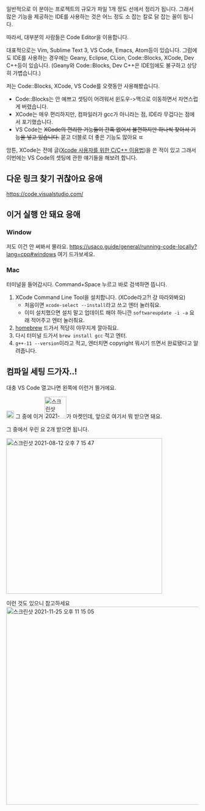 일반적으로 이 분야는 프로젝트의 규모가 파일 1개 정도 선에서 정리가 됩니다.
그래서 많은 기능을 제공하는 IDE를 사용하는 것은 어느 정도 소 잡는 칼로 닭 잡는 꼴이 됩니다.

따라서, 대부분의 사람들은 Code Editor을 이용합니다.

대표적으로는 Vim, Sublime Text 3, VS Code, Emacs, Atom등이 있습니다.
그럼에도 IDE를 사용하는 경우에는 Geany, Eclipse, CLion, Code::Blocks, XCode, Dev C++등이 있습니다. (Geany와 Code::Blocks, Dev C++은 IDE임에도 불구하고 상당히 가볍습니다.)

저는 Code::Blocks, XCode, VS Code를 오랫동안 사용해봤습니다.

* Code::Blocks는 안 예쁘고 셋팅이 어려워서 윈도우->맥으로 이동하면서 자연스럽게 버렸습니다.
* XCode는 매우 편리하지만, 컴파일러가 gcc가 아니라는 점, IDE라 무겁다는 점에서 포기했습니다.
* VS Code는 ~~XCode의 편리한 기능들이 간혹 없어서 불편하지만 하나씩 찾아서 기능을 넣고 있습니다.~~ 묻고 더블로 더 좋은 기능도 많아요 ㄸ

암튼, XCode는 전에 글([Xcode 사용자를 위한 C/C++ 이용법](https://mathsciforstudent.tistory.com/105))을 쓴 적이 있고 그래서
이번에는 VS Code의 셋팅에 관한 얘기들을 해보려 합니다.

## 다운 링크 찾기 귀찮아요 응애
https://code.visualstudio.com/

## 이거 실행 안 돼요 응애
### Window
저도 이건 안 써봐서 몰라요. https://usaco.guide/general/running-code-locally?lang=cpp#windows 여기 드가보세요.

### Mac
터미널을 들어갑시다. Command+Space 누르고 바로 검색하면 뜹니다.

1. XCode Command Line Tool을 설치합니다. (XCode라고?! 걍 따라와봐요)
   * 처음이면 `xcode-select --install`라고 쓰고 엔터 눌러줘요.
   * 이미 설치했으면 설치 말고 업데이트 해야 하니깐 `softwareupdate -i -a` 요래 적어주고 엔터 눌러줘요.
2. [homebrew](https://brew.sh/) 드가서 적당히 야무지게 깔아줘요.
3. 다시 터미널 드가서 `brew install gcc` 적고 엔터.
4. `g++-11 --version`이라고 적고, 엔터치면 copyright 뭐시기 뜨면서 완료됐다고 알려줍니다.

## 컴파일 세팅 드가자..!

대충 VS Code 열고나면 왼쪽에 이런거 뜰거에요.

<img width="20" alt="스크린샷 2021-08-12 오후 7 17 11" src="https://user-images.githubusercontent.com/70815390/129180473-ad4d8488-bc48-42ca-bb71-d80102d2f501.png">
그 중에 이거 <img width="57" alt="스크린샷 2021-08-12 오후 7 18 30" src="https://user-images.githubusercontent.com/70815390/129180638-80ade85e-5090-4e6d-bdb6-0df67eff2a13.png">가 마켓인데, 앞으로 여기서 뭐 받으면 돼요.

그 중에서 우린 요 2개 받으면 됩니다.

<img width="408" alt="스크린샷 2021-08-12 오후 7 15 47" src="https://user-images.githubusercontent.com/70815390/129180307-c8f3b533-b3af-4883-9cd9-d6acf01ad775.png">

이런 것도 있으니 참고하세요
<img width="519" alt="스크린샷 2021-11-25 오후 11 15 05" src="https://user-images.githubusercontent.com/70815390/143457016-6234d706-6120-4f9e-89d6-e5500daf330c.png"> 
